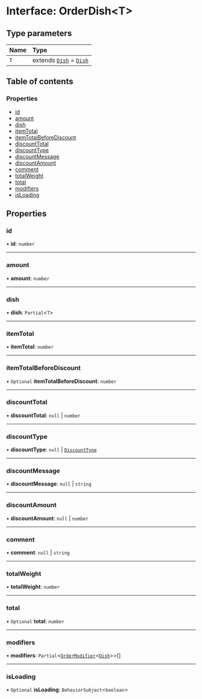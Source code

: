 # Interface: OrderDish<T\>

## Type parameters

| Name | Type |
| :------ | :------ |
| `T` | extends [`Dish`](Dish.md) = [`Dish`](Dish.md) |

## Table of contents

### Properties

- [id](OrderDish.md#id)
- [amount](OrderDish.md#amount)
- [dish](OrderDish.md#dish)
- [itemTotal](OrderDish.md#itemtotal)
- [itemTotalBeforeDiscount](OrderDish.md#itemtotalbeforediscount)
- [discountTotal](OrderDish.md#discounttotal)
- [discountType](OrderDish.md#discounttype)
- [discountMessage](OrderDish.md#discountmessage)
- [discountAmount](OrderDish.md#discountamount)
- [comment](OrderDish.md#comment)
- [totalWeight](OrderDish.md#totalweight)
- [total](OrderDish.md#total)
- [modifiers](OrderDish.md#modifiers)
- [isLoading](OrderDish.md#isloading)

## Properties

### id

• **id**: `number`

___

### amount

• **amount**: `number`

___

### dish

• **dish**: `Partial`<`T`\>

___

### itemTotal

• **itemTotal**: `number`

___

### itemTotalBeforeDiscount

• `Optional` **itemTotalBeforeDiscount**: `number`

___

### discountTotal

• **discountTotal**: ``null`` \| `number`

___

### discountType

• **discountType**: ``null`` \| [`DiscountType`](../README.md#discounttype)

___

### discountMessage

• **discountMessage**: ``null`` \| `string`

___

### discountAmount

• **discountAmount**: ``null`` \| `number`

___

### comment

• **comment**: ``null`` \| `string`

___

### totalWeight

• **totalWeight**: `number`

___

### total

• `Optional` **total**: `number`

___

### modifiers

• **modifiers**: `Partial`<[`OrderModifier`](OrderModifier.md)<[`Dish`](Dish.md)\>\>[]

___

### isLoading

• `Optional` **isLoading**: `BehaviorSubject`<`boolean`\>
